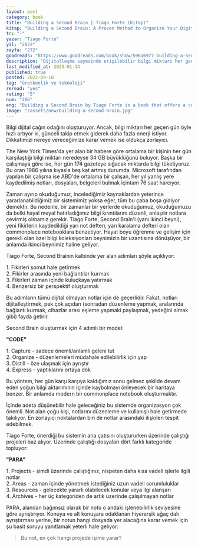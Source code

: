 ```yaml
---
layout: post
category: book
title: "Building a Second Brain | Tiago Forte (Kitap)"
kitap: "Building a Second Brain: A Proven Method to Organize Your Digital Life and Unlock Your Creative Potential"
tr: "-"
yazar: "Tiago Forte"
yil: "2022"
sayfa: "272"
goodreads: "https://www.goodreads.com/book/show/59616977-building-a-second-brain"
description: "Dijitalleşme sayesinde erişilebilir bilgi miktarı her geçen gün artmakta. Building A Second Brain (BASB), bilgi yığınlarını anlamlı hale getirmenin ve kişisel bilgi yönetimi sistemi oluşturmanın yollarını açıklıyor."
last_modified_at: 2023-01-14
published: true
posted: 2022-09-10
tag: "üretkenlik ve teknoloji"
reread: "yes"
rating: "5"
num: "286"
eng: "Building a Second Brain by Tiago Forte is a book that offers a comprehensive system for organizing, managing, and utilizing digital information effectively. Forte introduces the concept of a second brain, which refers to a digital system that can store and retrieve information from various sources in an organized manner. He provides practical tips and strategies for creating a second brain, including using note-taking tools, developing a knowledge management system, and implementing workflows for information processing. Forte also addresses the potential pitfalls of information overload and the importance of balancing information consumption with productive output."
image: "/assets/new/building-a-second-brain.jpg"
---
```


Bilgi dijital çağın odağını oluşturuyor. Ancak, bilgi miktarı her geçen gün öyle hızlı artıyor ki, günceli takip etmek giderek daha fazla enerji istiyor. Dikkatimizi nereye vereceğimize karar vemek ise oldukça zorlayıcı.

The New York Times'da yer alan bir habere göre ortalama bir kişinin her gün karşılaştığı bilgi miktarı neredeyse 34 GB büyüklüğünü buluyor. Başka bir çalışmaya göre ise, her gün 174 gazeteye sığacak miktarda bilgi tüketiyoruz. Bu oran 1986 yılına kıyasla beş kat artmış durumda. Microsoft tarafından yapılan bir çalışma ise ABD'de ortalama bir çalışan, her yıl yanlış yere kaydedilmiş notları, dosyaları, belgeleri bulmak içintam 76 saat harcıyor.

Zaman ayırıp okuduğumuz, incelediğimiz kaynaklardan yeterince yararlanabildiğimiz bir sistemimiz yoksa eğer, tüm bu çaba boşa gidiyor demektir. Bu nedenle, bir zamanlar bir yerlerde okuduğumuz, okuduğumuzu da belki hayal meyal hatırladığımız bilgi kırıntılarını düzenli, anlaşılır notlara çevirmiş olmamız gerekir. Tiago Forte, Second Brain'i (yanı ikinci beyni), yeni fikirlerin kaydedildiği yarı not defterı, yarı karalama defteri olan commonplace notebooklara benzetiyor. Hayat boyu öğrenme ve gelişim için gerekli olan özel bilgi koleksiyonları beynimizin bir uzantısına dönüşüyor, bir anlamda ikinci beynimiz haline geliyor.

Tiago Forte, Second Brainin kalbinde yer alan adımları şöyle açıklıyor:

1\. Fikirleri somut hale getirmek  
2\. Fikirler arasında yeni bağlantılar kurmak  
3\. Fikirleri zaman içinde kuluçkaya yatırmak  
4\. Benzersiz bir perspektif oluşturmak

Bu adımların tümü dijital olmayan notlar için de geçerlidir. Fakat, notları dijitalleştirmek, pek çok açıdan (sonradan düzenleme yapmak, aralarında bağlantı kurmak, cihazlar arası eşleme yapmaki paylaşmak, yedeğini almak gibi) fayda getirir.

Second Brain oluşturmak için 4 adımlı bir model:

**"CODE"**

1\. Capture - sadece önemli/anlamlı geleni tut  
2\. Organize - düzenlemeleri müdahale edilebilirlik için yap  
3\. Distill - öze ulaşmak için ayrıştır  
4\. Express - yaptıklarını ortaya dök

Bu yöntem, her gün karşı karşıya kaldığımız sonu gelmez şekilde devam eden yoğun bilgi aktarımının içinde kaybolmayı önleyecek bir haritaya benzer. Bir anlamda modern bir commonplace notebook oluşturmaktır.

İçinde adeta düşünebilir hale geleceğiniz bu sistemde organizasyon çok önemli. Not alan çoğu kişi, notlarını düzenleme ve kullanışlı hale getirmede takılıyor. En zorlayıcı noktalardan biri de notlar arasındaki ilişkileri tespit edebilmek.

Tiago Forte, önerdiği bu sistemin ana çatısını oluştururken üzerinde çalıştığı projeleri baz alıyor. Üzerinde çalıştığı dosyaları dört farklı kategoride topluyor:

**"PARA"**

1\. Projects - şimdi üzerinde çalıştığınız, nispeten daha kısa vadeli işlerle ilgili notlar  
2\. Areas - zaman içinde yönetmek istediğiniz uzun vadeli sorumluluklar  
3\. Resources - gelecekte yararlı olabilecek konular veya ilgi alanşarı  
4\. Archives - her üç kategoriden de artık üzerinde çalışılmayan notlar

PARA, alandan bağımsız olarak bir notu o andaki işlenebilirlik seviyesine göre ayrıştırıyor. Konuya ve alt konuşara odaklanan hiyerarşik ağaç dalı ayrıştırması yerine, bir notun hangi dosyada yer alacağına karar vemek için şu basit soruyu yanıtlamak yeterli hale geliyor:

> Bu not, en çok hangi projede işime yarar?
